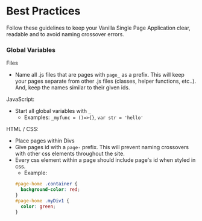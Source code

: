 # Best Practices
Follow these guidelines to keep your Vanilla Single Page Application clear, readable and to avoid naming crossover errors. 

### Global Variables

Files
* Name all .js files that are pages with `page_` as a prefix. This will keep your pages separate from other .js files (classes, helper functions, etc..). And, keep the names similar to their given ids.

JavaScript:
* Start all global variables with `_`
  * Examples: `_myfunc = ()=>{}`, `var str = 'hello'`

HTML / CSS:
* Place pages within Divs
* Give pages id with a `page-` prefix. This will prevent naming crossovers with other css elements throughout the site. 
* Every css element within a page should include page's id when styled in css. 
  * Example:
  ```css
  #page-home .container {
    background-color: red;
  }
  #page-home .myDiv1 {
    color: green;
  }
  ```

